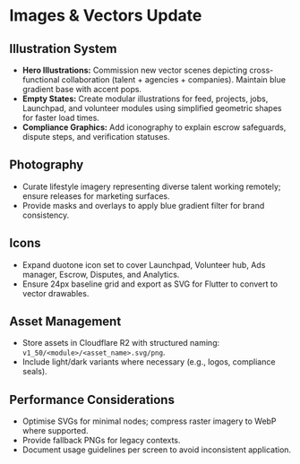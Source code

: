 # Images & Vectors Update

## Illustration System
- **Hero Illustrations:** Commission new vector scenes depicting cross-functional collaboration (talent + agencies + companies). Maintain blue gradient base with accent pops.
- **Empty States:** Create modular illustrations for feed, projects, jobs, Launchpad, and volunteer modules using simplified geometric shapes for faster load times.
- **Compliance Graphics:** Add iconography to explain escrow safeguards, dispute steps, and verification statuses.

## Photography
- Curate lifestyle imagery representing diverse talent working remotely; ensure releases for marketing surfaces.
- Provide masks and overlays to apply blue gradient filter for brand consistency.

## Icons
- Expand duotone icon set to cover Launchpad, Volunteer hub, Ads manager, Escrow, Disputes, and Analytics.
- Ensure 24px baseline grid and export as SVG for Flutter to convert to vector drawables.

## Asset Management
- Store assets in Cloudflare R2 with structured naming: `v1_50/<module>/<asset_name>.svg/png`.
- Include light/dark variants where necessary (e.g., logos, compliance seals).

## Performance Considerations
- Optimise SVGs for minimal nodes; compress raster imagery to WebP where supported.
- Provide fallback PNGs for legacy contexts.
- Document usage guidelines per screen to avoid inconsistent application.
